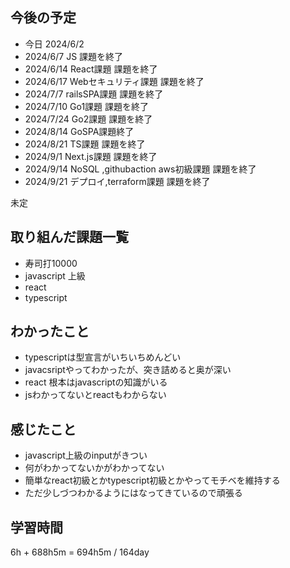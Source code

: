 ## 今後の予定
- 今日 2024/6/2
- 2024/6/7 JS 課題を終了
- 2024/6/14 React課題 課題を終了
- 2024/6/17 Webセキュリティ課題 課題を終了
- 2024/7/7 railsSPA課題 課題を終了
- 2024/7/10 Go1課題 課題を終了
- 2024/7/24 Go2課題 課題を終了
- 2024/8/14 GoSPA課題終了
- 2024/8/21 TS課題 課題を終了
- 2024/9/1 Next.js課題 課題を終了
- 2024/9/14 NoSQL ,githubaction aws初級課題 課題を終了
- 2024/9/21 デプロイ,terraform課題 課題を終了

未定

## 取り組んだ課題一覧
- 寿司打10000
- javascript 上級
- react
- typescript
## わかったこと
- typescriptは型宣言がいちいちめんどい
- javacsriptやってわかったが、突き詰めると奥が深い
- react 根本はjavascriptの知識がいる
- jsわかってないとreactもわからない
## 感じたこと
- javascript上級のinputがきつい
- 何がわかってないかがわかってない
- 簡単なreact初級とかtypescript初級とかやってモチベを維持する
- ただ少しづつわかるようにはなってきているので頑張る
## 学習時間
6h + 688h5m
= 694h5m  / 164day